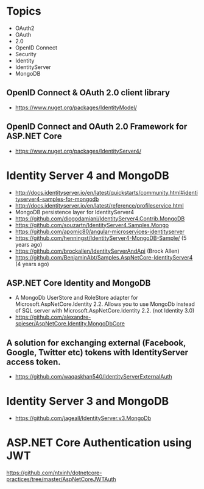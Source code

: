 # Topics
+ OAuth2
+ OAuth
+ 2.0
+ OpenID Connect
+ Security
+ Identity
+ IdentityServer
+ MongoDB

## OpenID Connect & OAuth 2.0 client library
+ https://www.nuget.org/packages/IdentityModel/

## OpenID Connect and OAuth 2.0 Framework for ASP.NET Core
+ https://www.nuget.org/packages/IdentityServer4/

# Identity Server 4 and MongoDB
+ http://docs.identityserver.io/en/latest/quickstarts/community.html#identityserver4-samples-for-mongodb
+ http://docs.identityserver.io/en/latest/reference/profileservice.html
+ MongoDB persistence layer for IdentityServer4
+ https://github.com/diogodamiani/IdentityServer4.Contrib.MongoDB
+ https://github.com/souzartn/IdentityServer4.Samples.Mongo
+ https://github.com/apomic80/angular-microservices-identityserver
+ https://github.com/henningst/IdentityServer4-MongoDB-Sample/ (5 years ago)
+ https://github.com/brockallen/IdentityServerAndApi (Brock Allen)
+ https://github.com/BenjaminAbt/Samples.AspNetCore-IdentityServer4 (4 years ago)

## ASP.NET Core Identity and MongoDB
+ A MongoDb UserStore and RoleStore adapter for Microsoft.AspNetCore.Identity 2.2. Allows you to use MongoDb instead of SQL server with Microsoft.AspNetCore.Identity 2.2. (not Identity 3.0)
+ https://github.com/alexandre-spieser/AspNetCore.Identity.MongoDbCore

## A solution for exchanging external (Facebook, Google, Twitter etc) tokens with IdentityServer access token.
+ https://github.com/waqaskhan540/IdentityServerExternalAuth

# Identity Server 3 and MongoDB
+ https://github.com/jageall/IdentityServer.v3.MongoDb

# ASP.NET Core Authentication using JWT
https://github.com/ntxinh/dotnetcore-practices/tree/master/AspNetCoreJWTAuth
